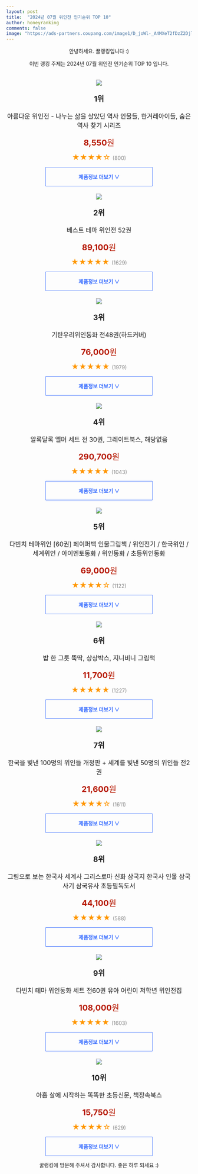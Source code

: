 ```yaml
---
layout: post
title:  "2024년 07월 위인전 인기순위 TOP 10"
author: honeyranking
comments: false
image: "https://ads-partners.coupang.com/image1/D_joWl-_A4MXeT2fDzZ2DjlsHMTIjmppcf-1F8fb8k4QRD0HNahovmz5gX9Wn4H6BMZ0G18T3CiDdxGhEUHXPdPVgRcUcDU20Ap5TUGSYYhBSJ9vJKtnlYQALYhFM1Zgp_glQ8UvWI8bakYFS2x6BDwOE7zHMwn0VeRsx100VwOn2Pmk-uRtkHMz0aJNETTXE8JbU84lM_gPFWrgdVNq25KgYF22id1lTg8-biFDp57T_EwP8Oj5J4LjDOxtjHxM7u_5nxjmpcBRAi9I3O8hPpLBXsucXH45li47hbc="
---
```

<p style="text-align: center;">안녕하세요. 꿀랭킹입니다 :)</p>
<p style="text-align: center;">이번 랭킹 주제는 2024년 07월 위인전 인기순위 TOP 10 입니다.</p><center><img src="https://ads-partners.coupang.com/image1/D_joWl-_A4MXeT2fDzZ2DjlsHMTIjmppcf-1F8fb8k4QRD0HNahovmz5gX9Wn4H6BMZ0G18T3CiDdxGhEUHXPdPVgRcUcDU20Ap5TUGSYYhBSJ9vJKtnlYQALYhFM1Zgp_glQ8UvWI8bakYFS2x6BDwOE7zHMwn0VeRsx100VwOn2Pmk-uRtkHMz0aJNETTXE8JbU84lM_gPFWrgdVNq25KgYF22id1lTg8-biFDp57T_EwP8Oj5J4LjDOxtjHxM7u_5nxjmpcBRAi9I3O8hPpLBXsucXH45li47hbc=" style="margin-top:20px" /></center><p style="text-align: center; font-size: 20px"><b>1위</b></p><p style="text-align: center; font-size: 17px">아름다운 위인전 - 나누는 삶을 살았던 역사 인물들, 한겨레아이들, 숨은 역사 찾기 시리즈</p><p style="text-align: center;"><span style="color: #b61800; font-size: 22px;"><b>8,550</b>원</span></p><p style="text-align: center;"><span style="color: #ff9600; font-size: 20px;">★★★★☆ </span><span style="color: #878787;">(800)</span></p><center><a href="https://link.coupang.com/re/AFFSDP?lptag=AF3899140&subid=honeyrank&pageKey=1803794&itemId=7915643&vendorItemId=3049490872&traceid=V0-153-87688399c2684d11&clickBeacon=472a55c0-4c31-11ef-9432-31a62194ba55%7E3&requestid=20240728010000219125831358&token=31850C%7CMIXED"><div style="font-size: 14px; display: inline-block; padding: 15px 90px; color: #346aff; border-radius: 2px; border: 1px solid #346aff; cursor: pointer;"><b>제품정보 더보기 &or;</b></div></a></center><center><img src="https://ads-partners.coupang.com/image1/9RqzQ5UHvuzl_xhk9Umq_r7R3vJYqudvnQPen-51K2ERanH4QLbYXBnlY5srkKNtj1j-sF5D3B5Wva8oOQkjSxEI8uN12njRiXOSYBfrodEvBIiYx_ITa-gb4KY7yxGnFeegyUe9cDHVZIConpDrdMdwgkFGGhkRx2iWPefehH4fA_3Z6tFz8TTtB6wVqzuk1k515dt0PmySSJbj5Xrkyd43dGSEkMyy_KcERMjjbhOPvMcI5XHdViQmYS_TXrNUuzG3MfvUIQbKJ2hYU31uAPtzVPYln57a0__LCN4vInPthaBUA5Hrrlax" style="margin-top:20px" /></center><p style="text-align: center; font-size: 20px"><b>2위</b></p><p style="text-align: center; font-size: 17px">베스트 테마 위인전 52권</p><p style="text-align: center;"><span style="color: #b61800; font-size: 22px;"><b>89,100</b>원</span></p><p style="text-align: center;"><span style="color: #ff9600; font-size: 20px;">★★★★★ </span><span style="color: #878787;">(1629)</span></p><center><a href="https://link.coupang.com/re/AFFSDP?lptag=AF3899140&subid=honeyrank&pageKey=584420&itemId=2063640&vendorItemId=3001874987&traceid=V0-153-d5496119e45234d8&requestid=20240728010000219125831358&token=31850C%7CMIXED"><div style="font-size: 14px; display: inline-block; padding: 15px 90px; color: #346aff; border-radius: 2px; border: 1px solid #346aff; cursor: pointer;"><b>제품정보 더보기 &or;</b></div></a></center><center><img src="https://ads-partners.coupang.com/image1/bsmhIVjWLh7UklnpbmWyCCiaqbiWcRB8sMKgoBXt4cefb7ADq5oHQct27nMw_k2wQ1DJt909EFCGeQNgMXBzO2UeNbSA_Lzlee-NqwnVs9a_E88AxIJTJzsXPTmHL6VKQhRsDcboUZ433UPrgEwkLJ3T3nZcUaQ6aPSAw9ZEnyPT04D-5nhI0bbD4-yKpoiuMWsa0e7HfpIY4p1IzpXWhr8hk0fiOOXBOo-X65idN5nIfk0pR4pITnWt-UWafpUG_sLeGPBrNblkp58PjvpqmElayyiB7Q==" style="margin-top:20px" /></center><p style="text-align: center; font-size: 20px"><b>3위</b></p><p style="text-align: center; font-size: 17px">기탄우리위인동화 전48권(하드커버)</p><p style="text-align: center;"><span style="color: #b61800; font-size: 22px;"><b>76,000</b>원</span></p><p style="text-align: center;"><span style="color: #ff9600; font-size: 20px;">★★★★★ </span><span style="color: #878787;">(1979)</span></p><center><a href="https://link.coupang.com/re/AFFSDP?lptag=AF3899140&subid=honeyrank&pageKey=4506939&itemId=20975194&vendorItemId=3002249732&traceid=V0-153-ca501a25f0c81d03&requestid=20240728010000219125831358&token=31850C%7CMIXED"><div style="font-size: 14px; display: inline-block; padding: 15px 90px; color: #346aff; border-radius: 2px; border: 1px solid #346aff; cursor: pointer;"><b>제품정보 더보기 &or;</b></div></a></center><center><img src="https://ads-partners.coupang.com/image1/qeaOPWZowLmCrOD6qXvYDaXWZxRKf1B3vGuFVGzlB_tPH6siEJ-v30UpNCji-8Rwe11DwKVokvLvAFd6LEHMAb5KbInYZuoIo1OWB0UbrulUBmFX_FAYiGdzzqsg0JsseE4KZdmBe40ZG3Ch_667QVxMCJ-qzxzWTFpsYnAwG6ryRafdQf7t8Lf81RifBd1DRAVXOiMUbSYSR0wI1HDJvwb7Gh4J702nSxKhxLukHfEQnwmj5Az56Jr1yCPh2sQlt3WvolLhcVcbF-wCybbS-2bQViFHsWHa4xjEUgMYTEQ=" style="margin-top:20px" /></center><p style="text-align: center; font-size: 20px"><b>4위</b></p><p style="text-align: center; font-size: 17px">알록달록 엘머 세트 전 30권, 그레이트북스, 해당없음</p><p style="text-align: center;"><span style="color: #b61800; font-size: 22px;"><b>290,700</b>원</span></p><p style="text-align: center;"><span style="color: #ff9600; font-size: 20px;">★★★★★ </span><span style="color: #878787;">(1043)</span></p><center><a href="https://link.coupang.com/re/AFFSDP?lptag=AF3899140&subid=honeyrank&pageKey=8074843323&itemId=22744462813&vendorItemId=89779698416&traceid=V0-153-1c8f358adfd9b4d1&clickBeacon=472a55c0-4c31-11ef-8a5f-de228035d18d%7E3&requestid=20240728010000219125831358&token=31850C%7CMIXED"><div style="font-size: 14px; display: inline-block; padding: 15px 90px; color: #346aff; border-radius: 2px; border: 1px solid #346aff; cursor: pointer;"><b>제품정보 더보기 &or;</b></div></a></center><center><img src="https://ads-partners.coupang.com/image1/CnzrKovWZl-A_zlnCq_eJMGKqLeFacHWg4ERIhseH9hDu35IU_lFA-xp6bT6iZajSw_yKWlVnEXkEV9N6hDt6toZ0RbE_UT-JcJkz0_0zfRTzLAL92-Z83pk1t-ZtB0KVaUf8smJC0w_bKPgNn73Dkqu6SDgQKxZ6x6Yyuwx4taSictYO5QoexxFNjIXpCOHSkfLiPzorDFplGgkNnfwfe2gCmRy1HwalrfaaDvwMcxHkEY39NTpmRE9TC6owtrNQdnmfV-K90139p1W0sSSICsA6hKK2KtMtDRqakrOMhi0VFfx3IKGN2E=" style="margin-top:20px" /></center><p style="text-align: center; font-size: 20px"><b>5위</b></p><p style="text-align: center; font-size: 17px">다빈치 테마위인 [60권] 페이퍼백  인물그림책 / 위인전기 / 한국위인 / 세계위인 / 아이멘토동화 / 위인동화 / 초등위인동화</p><p style="text-align: center;"><span style="color: #b61800; font-size: 22px;"><b>69,000</b>원</span></p><p style="text-align: center;"><span style="color: #ff9600; font-size: 20px;">★★★★☆ </span><span style="color: #878787;">(1122)</span></p><center><a href="https://link.coupang.com/re/AFFSDP?lptag=AF3899140&subid=honeyrank&pageKey=8082642641&itemId=22798142109&vendorItemId=89848206332&traceid=V0-153-8b89e55a75742df6&requestid=20240728010000219125831358&token=31850C%7CMIXED"><div style="font-size: 14px; display: inline-block; padding: 15px 90px; color: #346aff; border-radius: 2px; border: 1px solid #346aff; cursor: pointer;"><b>제품정보 더보기 &or;</b></div></a></center><center><img src="https://ads-partners.coupang.com/image1/aE8jLcpQuS4x-22kaNWFWtFmthxSyh1rwsBEfeFwZPHYoxct7BLJC6MjDnZ8LqHM7UllH-3BcIilKZNBP9HUEidIpE_Jz3IUhc8hGLATBRJ4Mo3Z-Vf6ty4lNw1Pj_TZ1OTh3jWPNHA_20gY33OxBf4IGx1kQoWUvivE-laAS8JINmOObVFyTF8q-Tsb1lQaQYQU7991sQMgqNO6w2-Jfe6vzxeTajH271FBz3WYpGPljke01vkcQk3s59mr6WPohmeFlDwCfufsP5qWWu3uzGb3HO2tY9MgaxQa21wD0Y2myV3kTCubpiIWZavv_w==" style="margin-top:20px" /></center><p style="text-align: center; font-size: 20px"><b>6위</b></p><p style="text-align: center; font-size: 17px">밥 한 그릇 뚝딱, 상상박스, 지니비니 그림책</p><p style="text-align: center;"><span style="color: #b61800; font-size: 22px;"><b>11,700</b>원</span></p><p style="text-align: center;"><span style="color: #ff9600; font-size: 20px;">★★★★★ </span><span style="color: #878787;">(1227)</span></p><center><a href="https://link.coupang.com/re/AFFSDP?lptag=AF3899140&subid=honeyrank&pageKey=3716702&itemId=18312293&vendorItemId=3026927310&traceid=V0-153-dd87b0c5fa894484&clickBeacon=472a55c0-4c31-11ef-b0bf-35799b3b60eb%7E3&requestid=20240728010000219125831358&token=31850C%7CMIXED"><div style="font-size: 14px; display: inline-block; padding: 15px 90px; color: #346aff; border-radius: 2px; border: 1px solid #346aff; cursor: pointer;"><b>제품정보 더보기 &or;</b></div></a></center><center><img src="https://ads-partners.coupang.com/image1/1PgVSIKHxbeulIgT1CuF1ZEHMk2vcUamLt11KUg5r4hrrSnBBqZahqTm_WaXnpS1ebhl33dpMYPnCbwXC_0uT3ebszflL_cuaN9hDgLmCrQwJpH1uagyvteCvvbt7BfVkpQjjnGNoiWQaVaT_F6vM30-5JtgTtvlZIixDib-v9NoEJrniX__mIftcKbh9F750JlJUDcYUEEXcDY6cclwXZIwmg4Upbuh6_1sXuJYhKIn1NbRS1ht58Dsk1p9FleVRnflUKqWQiAwkJ4VjXkNISXNiUP6W_z5-vzBgpb8tVo9801VURVPPk-h" style="margin-top:20px" /></center><p style="text-align: center; font-size: 20px"><b>7위</b></p><p style="text-align: center; font-size: 17px">한국을 빛낸 100명의 위인들 개정판 + 세계를 빛낸 50명의 위인들 전2권</p><p style="text-align: center;"><span style="color: #b61800; font-size: 22px;"><b>21,600</b>원</span></p><p style="text-align: center;"><span style="color: #ff9600; font-size: 20px;">★★★★☆ </span><span style="color: #878787;">(1611)</span></p><center><a href="https://link.coupang.com/re/AFFSDP?lptag=AF3899140&subid=honeyrank&pageKey=4400159532&itemId=5225598216&vendorItemId=72534685999&traceid=V0-153-f2bc34c435923e8d&requestid=20240728010000219125831358&token=31850C%7CMIXED"><div style="font-size: 14px; display: inline-block; padding: 15px 90px; color: #346aff; border-radius: 2px; border: 1px solid #346aff; cursor: pointer;"><b>제품정보 더보기 &or;</b></div></a></center><center><img src="https://ads-partners.coupang.com/image1/ycXHgXWnUMylOQodyZbjpfFekmgpQBTxKGNKaJuZuZ3KhC7-lULpO0_LEasL8b0S5k2mqXc5p90MYMMBGf1ZzLeaI16utY5aR-8DWTassXkZ8dc8_hfxncG8UTQ0xT1I-wSKQ4HuVP38TxsdDdgPIT-4q9X_TSvH78kN2Uaa8AKfALMwhdmYXKOlZwKU0qEsafafV9d57_w2TS7-lpsSFdJigY6hg--rdy2itpJpbFA9AtIs99UlZBNoKwgiPtxa7scatpqvihgPjK8g0E90Z1POLXJMlofGvtVpvzXkqZVQd3BI2y6eRGtcEFF72A==" style="margin-top:20px" /></center><p style="text-align: center; font-size: 20px"><b>8위</b></p><p style="text-align: center; font-size: 17px">그림으로 보는 한국사 세계사 그리스로마 신화 삼국지 한국사 인물 삼국사기 삼국유사 초등필독도서</p><p style="text-align: center;"><span style="color: #b61800; font-size: 22px;"><b>44,100</b>원</span></p><p style="text-align: center;"><span style="color: #ff9600; font-size: 20px;">★★★★★ </span><span style="color: #878787;">(588)</span></p><center><a href="https://link.coupang.com/re/AFFSDP?lptag=AF3899140&subid=honeyrank&pageKey=6885026238&itemId=16511549937&vendorItemId=83698874637&traceid=V0-153-3c863904d253b70c&clickBeacon=472a55c0-4c31-11ef-be4f-5b1b1d1f420d%7E3&requestid=20240728010000219125831358&token=31850C%7CMIXED"><div style="font-size: 14px; display: inline-block; padding: 15px 90px; color: #346aff; border-radius: 2px; border: 1px solid #346aff; cursor: pointer;"><b>제품정보 더보기 &or;</b></div></a></center><center><img src="https://ads-partners.coupang.com/image1/KgnnblYrWodPsX32KmrLglRxoVasp-gJD7DNe3qt14pNjxMrmhINMar13RQhJhBiVOoqvAuX17sypQMDMF1n4mbNWQ-KMZBsnhiNHhh_oF5JD1eImTA_jft-v5gG4K6DAi0CiOzDTS_i5UX4hxE73IJa-GyUFxDeFVXPJJInKDJ_ywK22-G48U2yBj-tPHO3JR3Zf9MHkY16r8vrwDWHFI2nylTyvG8BmlTHvjPU1f9iZtDtpIq77mHl7sFRvYD6l6mWnIDUt5rIgqErD1cNPJKdQx2vXmRT_ip4oW-NVQuyo5NSQJLh9bc=" style="margin-top:20px" /></center><p style="text-align: center; font-size: 20px"><b>9위</b></p><p style="text-align: center; font-size: 17px">다빈치 테마 위인동화 세트 전60권 유아 어린이 저학년 위인전집</p><p style="text-align: center;"><span style="color: #b61800; font-size: 22px;"><b>108,000</b>원</span></p><p style="text-align: center;"><span style="color: #ff9600; font-size: 20px;">★★★★★ </span><span style="color: #878787;">(1603)</span></p><center><a href="https://link.coupang.com/re/AFFSDP?lptag=AF3899140&subid=honeyrank&pageKey=1066741882&itemId=2013675795&vendorItemId=70013469215&traceid=V0-153-7dd1973fe3031386&requestid=20240728010000219125831358&token=31850C%7CMIXED"><div style="font-size: 14px; display: inline-block; padding: 15px 90px; color: #346aff; border-radius: 2px; border: 1px solid #346aff; cursor: pointer;"><b>제품정보 더보기 &or;</b></div></a></center><center><img src="https://ads-partners.coupang.com/image1/6qWrFc0v0Yo2OE0J6gpxyFuERXopEZ4UFFw2qNjqK752n0gMPeZwzrlhc8pPkmfVmr0e1LakL4jsxJ_MXGY7MkGPX99poWGCxcAwRlXfXD-6Nasslt1w2vSZ-cZknFPny4e19IxAl0-Q-uEtVR9q0PYtzHHzukFjgovNcadQVFBqa0P2Oh95yRW8uGt78fYt7xEeiKon1-10ZAu6DJaZ5EArRPTLq8SzxTLdY3S9L8vpiqZQEeXXZLj5ytnEfHr07DigA3mznXML61Iryoahoex6BfUi5yewZSaWmWdP0QSdLSznj4y5TR3eUCjGPg==" style="margin-top:20px" /></center><p style="text-align: center; font-size: 20px"><b>10위</b></p><p style="text-align: center; font-size: 17px">아홉 살에 시작하는 똑똑한 초등신문, 책장속북스</p><p style="text-align: center;"><span style="color: #b61800; font-size: 22px;"><b>15,750</b>원</span></p><p style="text-align: center;"><span style="color: #ff9600; font-size: 20px;">★★★★☆ </span><span style="color: #878787;">(629)</span></p><center><a href="https://link.coupang.com/re/AFFSDP?lptag=AF3899140&subid=honeyrank&pageKey=7268073444&itemId=18529488510&vendorItemId=85667914445&traceid=V0-153-fb247817e84bb5c2&clickBeacon=472a55c0-4c31-11ef-9b93-43f9348bdf53%7E3&requestid=20240728010000219125831358&token=31850C%7CMIXED"><div style="font-size: 14px; display: inline-block; padding: 15px 90px; color: #346aff; border-radius: 2px; border: 1px solid #346aff; cursor: pointer;"><b>제품정보 더보기 &or;</b></div></a></center><p style="text-align: center;">꿀랭킹에 방문해 주셔서 감사합니다. 좋은 하루 되세요 :)</p>